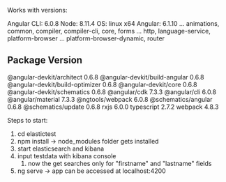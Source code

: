 Works with versions:

Angular CLI: 6.0.8
Node: 8.11.4
OS: linux x64
Angular: 6.1.10
... animations, common, compiler, compiler-cli, core, forms
... http, language-service, platform-browser
... platform-browser-dynamic, router

Package                           Version
-----------------------------------------------------------
@angular-devkit/architect         0.6.8
@angular-devkit/build-angular     0.6.8
@angular-devkit/build-optimizer   0.6.8
@angular-devkit/core              0.6.8
@angular-devkit/schematics        0.6.8
@angular/cdk                      7.3.3
@angular/cli                      6.0.8
@angular/material                 7.3.3
@ngtools/webpack                  6.0.8
@schematics/angular               0.6.8
@schematics/update                0.6.8
rxjs                              6.0.0
typescript                        2.7.2
webpack                           4.8.3

Steps to start:
1. cd elastictest
2. npm install -> node_modules folder gets installed
3. start elasticsearch and kibana
4. input testdata with kibana console
    1. now the get searches only for "firstname" and "lastname" fields
5. ng serve -> app can be accessed at localhost:4200
